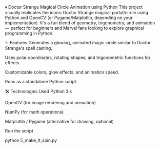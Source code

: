 🌀 Doctor Strange Magical Circle Animation using Python This project visually replicates the iconic Doctor Strange magical portal/circle using Python and OpenCV (or Pygame/Matplotlib, depending on your implementation). It's a fun blend of geometry, trigonometry, and animation — perfect for beginners and Marvel fans looking to explore graphical programming in Python.

✨ Features Generates a glowing, animated magic circle similar to Doctor Strange's spell casting.

Uses polar coordinates, rotating shapes, and trigonometric functions for effects.

Customizable colors, glow effects, and animation speed.

Runs as a standalone Python script.

🛠️ Technologies Used Python 3.x

OpenCV (for image rendering and animation)

NumPy (for math operations)

Matplotlib / Pygame (alternative for drawing, optional)

Run the script

python 5_make_it_spin.py
